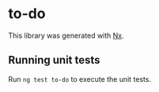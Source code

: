 # to-do

This library was generated with [Nx](https://nx.dev).

## Running unit tests

Run `ng test to-do` to execute the unit tests.
